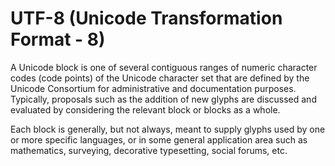 # UTF-8 (Unicode Transformation Format - 8)

A Unicode block is one of several contiguous ranges of numeric character codes
(code points) of the Unicode character set that are defined by the Unicode
Consortium for administrative and documentation purposes. Typically, proposals
such as the addition of new glyphs are discussed and evaluated by considering
the relevant block or blocks as a whole.

Each block is generally, but not always, meant to supply glyphs used by one or
more specific languages, or in some general application area such as
mathematics, surveying, decorative typesetting, social forums, etc.
